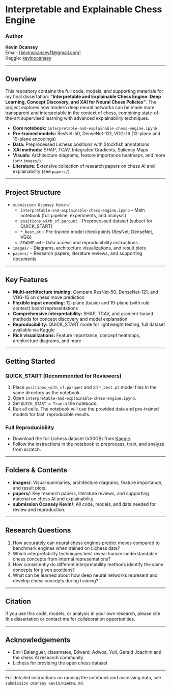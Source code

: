 
# Interpretable and Explainable Chess Engine
### Author
**Kevin Ocansey**  
Email: [kevinocansey11@gmail.com]  
Kaggle: [kevinocansey]([https://www.kaggle.com/kevinocansey](https://www.kaggle.com/code/kevinocansey/interpretable-and-explainable-chess-engine))

---


## Overview

This repository contains the full code, models, and supporting materials for my final dissertation: **"Interpretable and Explainable Chess Engine: Deep Learning, Concept Discovery, and XAI for Neural Chess Policies"**. The project explores how modern deep neural networks can be made more transparent and interpretable in the context of chess, combining state-of-the-art supervised learning with advanced explainability techniques.

- **Core notebook:** `interpretable-and-explainable-chess-engine.ipynb`
- **Pre-trained models:** ResNet-50, DenseNet-121, VGG-16 (12-plane and 19-plane encodings)
- **Data:** Preprocessed Lichess positions with Stockfish annotations
- **XAI methods:** SHAP, TCAV, Integrated Gradients, Saliency Maps
- **Visuals:** Architecture diagrams, feature importance heatmaps, and more (see `images/`)
- **Literature:** Extensive collection of research papers on chess AI and explainability (see `papers/`)

---

## Project Structure

- `submission Ocansey Kevin/`
  - `interpretable-and-explainable-chess-engine.ipynb` – Main notebook (full pipeline, experiments, and analysis)
  - `positions_with_sf.parquet` – Preprocessed dataset (subset for QUICK_START)
  - `*_best.pt` – Pre-trained model checkpoints (ResNet, DenseNet, VGG)
  - `README.md` – Data access and reproducibility instructions
- `images/` – Diagrams, architecture visualizations, and result plots
- `papers/` – Research papers, literature reviews, and supporting documents

---

## Key Features

- **Multi-architecture training:** Compare ResNet-50, DenseNet-121, and VGG-16 on chess move prediction
- **Flexible input encoding:** 12-plane (basic) and 19-plane (with rule context) board representations
- **Comprehensive interpretability:** SHAP, TCAV, and gradient-based methods for concept discovery and model explanation
- **Reproducibility:** QUICK_START mode for lightweight testing, full dataset available via Kaggle
- **Rich visualizations:** Feature importance, concept heatmaps, architecture diagrams, and more

---

## Getting Started

### QUICK_START (Recommended for Reviewers)

1. Place `positions_with_sf.parquet` and all `*_best.pt` model files in the same directory as the notebook.
2. Open `interpretable-and-explainable-chess-engine.ipynb`.
3. Set `QUICK_START = True` in the notebook.
4. Run all cells. The notebook will use the provided data and pre-trained models for fast, reproducible results.

### Full Reproducibility

- Download the full Lichess dataset (≈30GB) from [Kaggle](https://www.kaggle.com/datasets/kevinocansey/lichess-data-february-standard-rated-2025).
- Follow the instructions in the notebook to preprocess, train, and analyze from scratch.

---

## Folders & Contents

- **images/**: Visual summaries, architecture diagrams, feature importance, and result plots.
- **papers/**: Key research papers, literature reviews, and supporting material on chess AI and explainability.
- **submission Ocansey Kevin/**: All code, models, and data needed for review and reproduction.

---

## Research Questions

1. How accurately can neural chess engines predict moves compared to benchmark engines when trained on Lichess data?
2. Which interpretability techniques best reveal human-understandable chess concepts from internal representations?
3. How consistently do different interpretability methods identify the same concepts for given positions?
4. What can be learned about how deep neural networks represent and develop chess concepts during training?

---

## Citation

If you use this code, models, or analysis in your own research, please cite this dissertation or contact me for collaboration opportunities.

---


## Acknowledgements

- Emili Balanguer, classmates, Edward, Adwoa, Yuli, Gerald Joachim and the chess AI research community
- Lichess for providing the open chess dataset

---

For detailed instructions on running the notebook and accessing data, see `submission Ocansey Kevin/README.md`.
